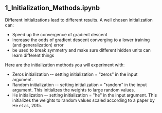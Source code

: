## 1_Initialization_Methods.ipynb

Different initializations lead to different results. A well chosen initialization can: 
* Speed up the convergence of gradient descent
* Increase the odds of gradient descent converging to a lower training (and generalization) error
* be used to break symmetry and make sure different hidden units can learn different things

Here are the initialization methods you will experiment with:
* Zeros initialization -- setting initialization = "zeros" in the input argument.
* Random initialization -- setting initialization = "random" in the input argument. This initializes the weights to large random values.
* He initialization -- setting initialization = "he" in the input argument. This initializes the weights to random values scaled according to a paper by He et al., 2015.
	
